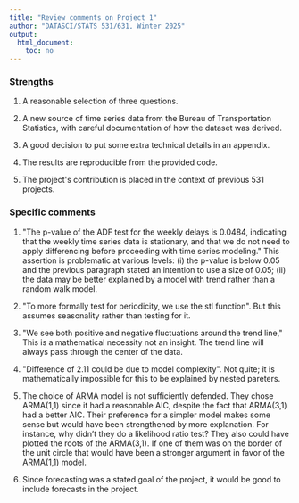 ```yaml
---
title: "Review comments on Project 1"
author: "DATASCI/STATS 531/631, Winter 2025"
output:
  html_document:
    toc: no
---
```


### Strengths

1. A reasonable selection of three questions.

1. A new source of time series data from the Bureau of Transportation Statistics, with careful documentation of how the dataset was derived.

1. A good decision to put some extra technical details in an appendix.

1. The results are reproducible from the provided code.

1. The project's contribution is placed in the context of previous 531 projects.

### Specific comments

1. "The p-value of the ADF test for the weekly delays is 0.0484, indicating that the weekly time series data is stationary, and that we do not need to apply differencing before proceeding with time series modeling." This assertion is problematic at various levels: (i) the p-value is below 0.05 and the previous paragraph stated an intention to use a size of 0.05; (ii) the data may be better explained by a model with trend rather than a random walk model.

1. "To more formally test for periodicity, we use the stl function". But this assumes seasonality rather than testing for it. 

1. "We see both positive and negative fluctuations around the trend line," This is a mathematical necessity not an insight. The trend line will always pass through the center of the data.

1. "Difference of 2.11 could be due to model complexity". Not quite; it is mathematically impossible for this to be explained by nested pareters.

1. The choice of ARMA model is not sufficiently defended. They chose ARMA(1,1) since it had a reasonable AIC, despite the fact that ARMA(3,1) had a better AIC. Their preference for a simpler model makes some sense but would have been strengthened by more explanation. For instance, why didn’t they do a likelihood ratio test? They also could have plotted the roots of the ARMA(3,1). If one of them was on the border of the unit circle that would have been a stronger argument in favor of the ARMA(1,1) model.

1. Since forecasting was a stated goal of the project, it would be good to include forecasts in the project.

